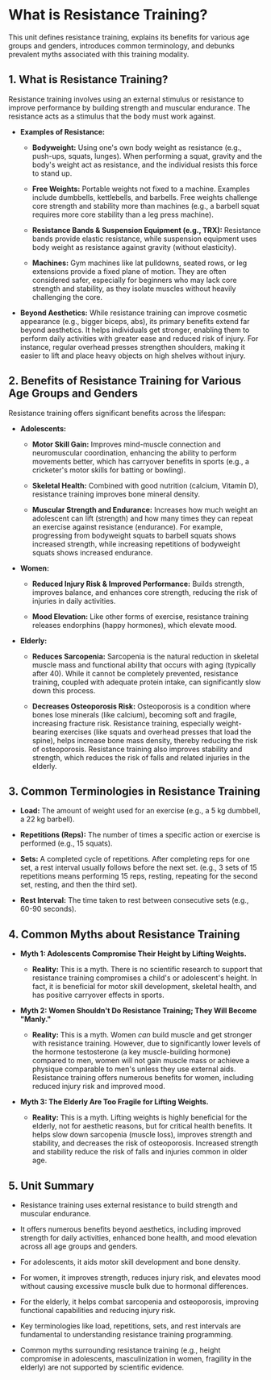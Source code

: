 What is Resistance Training?
============================

This unit defines resistance training, explains its benefits for various age groups and genders, introduces common terminology, and debunks prevalent myths associated with this training modality.

1\. What is Resistance Training?
--------------------------------

Resistance training involves using an external stimulus or resistance to improve performance by building strength and muscular endurance. The resistance acts as a stimulus that the body must work against.

*   **Examples of Resistance:**
    
    *   **Bodyweight:** Using one's own body weight as resistance (e.g., push-ups, squats, lunges). When performing a squat, gravity and the body's weight act as resistance, and the individual resists this force to stand up.
        
    *   **Free Weights:** Portable weights not fixed to a machine. Examples include dumbbells, kettlebells, and barbells. Free weights challenge core strength and stability more than machines (e.g., a barbell squat requires more core stability than a leg press machine).
        
    *   **Resistance Bands & Suspension Equipment (e.g., TRX):** Resistance bands provide elastic resistance, while suspension equipment uses body weight as resistance against gravity (without elasticity).
        
    *   **Machines:** Gym machines like lat pulldowns, seated rows, or leg extensions provide a fixed plane of motion. They are often considered safer, especially for beginners who may lack core strength and stability, as they isolate muscles without heavily challenging the core.
        
*   **Beyond Aesthetics:** While resistance training can improve cosmetic appearance (e.g., bigger biceps, abs), its primary benefits extend far beyond aesthetics. It helps individuals get stronger, enabling them to perform daily activities with greater ease and reduced risk of injury. For instance, regular overhead presses strengthen shoulders, making it easier to lift and place heavy objects on high shelves without injury.
    

2\. Benefits of Resistance Training for Various Age Groups and Genders
----------------------------------------------------------------------

Resistance training offers significant benefits across the lifespan:

*   **Adolescents:**
    
    *   **Motor Skill Gain:** Improves mind-muscle connection and neuromuscular coordination, enhancing the ability to perform movements better, which has carryover benefits in sports (e.g., a cricketer's motor skills for batting or bowling).
        
    *   **Skeletal Health:** Combined with good nutrition (calcium, Vitamin D), resistance training improves bone mineral density.
        
    *   **Muscular Strength and Endurance:** Increases how much weight an adolescent can lift (strength) and how many times they can repeat an exercise against resistance (endurance). For example, progressing from bodyweight squats to barbell squats shows increased strength, while increasing repetitions of bodyweight squats shows increased endurance.
        
*   **Women:**
    
    *   **Reduced Injury Risk & Improved Performance:** Builds strength, improves balance, and enhances core strength, reducing the risk of injuries in daily activities.
        
    *   **Mood Elevation:** Like other forms of exercise, resistance training releases endorphins (happy hormones), which elevate mood.
        
*   **Elderly:**
    
    *   **Reduces Sarcopenia:** Sarcopenia is the natural reduction in skeletal muscle mass and functional ability that occurs with aging (typically after 40). While it cannot be completely prevented, resistance training, coupled with adequate protein intake, can significantly slow down this process.
        
    *   **Decreases Osteoporosis Risk:** Osteoporosis is a condition where bones lose minerals (like calcium), becoming soft and fragile, increasing fracture risk. Resistance training, especially weight-bearing exercises (like squats and overhead presses that load the spine), helps increase bone mass density, thereby reducing the risk of osteoporosis. Resistance training also improves stability and strength, which reduces the risk of falls and related injuries in the elderly.
        

3\. Common Terminologies in Resistance Training
-----------------------------------------------

*   **Load:** The amount of weight used for an exercise (e.g., a 5 kg dumbbell, a 22 kg barbell).
    
*   **Repetitions (Reps):** The number of times a specific action or exercise is performed (e.g., 15 squats).
    
*   **Sets:** A completed cycle of repetitions. After completing reps for one set, a rest interval usually follows before the next set. (e.g., 3 sets of 15 repetitions means performing 15 reps, resting, repeating for the second set, resting, and then the third set).
    
*   **Rest Interval:** The time taken to rest between consecutive sets (e.g., 60-90 seconds).
    

4\. Common Myths about Resistance Training
------------------------------------------

*   **Myth 1: Adolescents Compromise Their Height by Lifting Weights.**
    
    *   **Reality:** This is a myth. There is no scientific research to support that resistance training compromises a child's or adolescent's height. In fact, it is beneficial for motor skill development, skeletal health, and has positive carryover effects in sports.
        
*   **Myth 2: Women Shouldn't Do Resistance Training; They Will Become "Manly."**
    
    *   **Reality:** This is a myth. Women _can_ build muscle and get stronger with resistance training. However, due to significantly lower levels of the hormone testosterone (a key muscle-building hormone) compared to men, women will not gain muscle mass or achieve a physique comparable to men's unless they use external aids. Resistance training offers numerous benefits for women, including reduced injury risk and improved mood.
        
*   **Myth 3: The Elderly Are Too Fragile for Lifting Weights.**
    
    *   **Reality:** This is a myth. Lifting weights is highly beneficial for the elderly, not for aesthetic reasons, but for critical health benefits. It helps slow down sarcopenia (muscle loss), improves strength and stability, and decreases the risk of osteoporosis. Increased strength and stability reduce the risk of falls and injuries common in older age.
        

5\. Unit Summary
----------------

*   Resistance training uses external resistance to build strength and muscular endurance.
    
*   It offers numerous benefits beyond aesthetics, including improved strength for daily activities, enhanced bone health, and mood elevation across all age groups and genders.
    
*   For adolescents, it aids motor skill development and bone density.
    
*   For women, it improves strength, reduces injury risk, and elevates mood without causing excessive muscle bulk due to hormonal differences.
    
*   For the elderly, it helps combat sarcopenia and osteoporosis, improving functional capabilities and reducing injury risk.
    
*   Key terminologies like load, repetitions, sets, and rest intervals are fundamental to understanding resistance training programming.
    
*   Common myths surrounding resistance training (e.g., height compromise in adolescents, masculinization in women, fragility in the elderly) are not supported by scientific evidence.